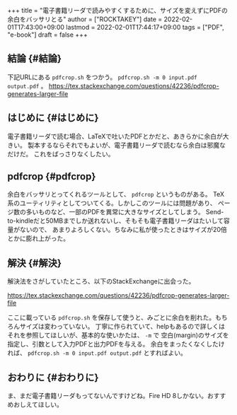 +++
title = "電子書籍リーダで読みやすくするために、サイズを変えずにPDFの余白をバッサリとる"
author = ["ROCKTAKEY"]
date = 2022-02-01T17:43:00+09:00
lastmod = 2022-02-01T17:44:17+09:00
tags = ["PDF", "e-book"]
draft = false
+++

## 結論 {#結論}

下記URLにある `pdfcrop.sh` をつかう。 `pdfcrop.sh -m 0 input.pdf output.pdf` 。
<https://tex.stackexchange.com/questions/42236/pdfcrop-generates-larger-file>


## はじめに {#はじめに}

電子書籍リーダで読む場合、LaTeXで吐いたPDFとかだと、あきらかに余白が大きい。
製本するならそれでもよいが、電子書籍リーダで読むなら余白は邪魔なだけだ。
これをばっさりなくしたい。


## pdfcrop {#pdfcrop}

余白をバッサリとってくれるツールとして、 `pdfcrop` というものがある。
TeX系のユーティリティとしてついてくる。しかしこのツールには問題があり、
ページ数の多いものなど、一部のPDFを異常に大きなサイズとしてしまう。
Send-to-kindleだと50MBまでしか送れないし、そもそも電子書籍リーダはたいして容量がないので、
あまりよろしくない。ちなみに私が使ったときはサイズが20倍とかに膨れ上がった。


## 解決 {#解決}

解決法をさがしていたところ、以下のStackExchangeに出会った。

<https://tex.stackexchange.com/questions/42236/pdfcrop-generates-larger-file>

ここに載っている `pdfcrop.sh` を保存して使うと、みごとに余白を削れた。もちろんサイズは変わっていない。
丁寧に作られていて、helpもあるので詳しくはそれを参照してほしいが、基本的な使いかたは、 `-m` で
空白(margin)のサイズを指定し、引数として入力PDFと出力PDFを与える。
余白をまったくなくしたければ、 `pdfcrop.sh -m 0 input.pdf output.pdf` とすればよい。


## おわりに {#おわりに}

ま、まだ電子書籍リーダもってないんですけどね。Fire HD 8しかない。おすすめおしえてほしい。
